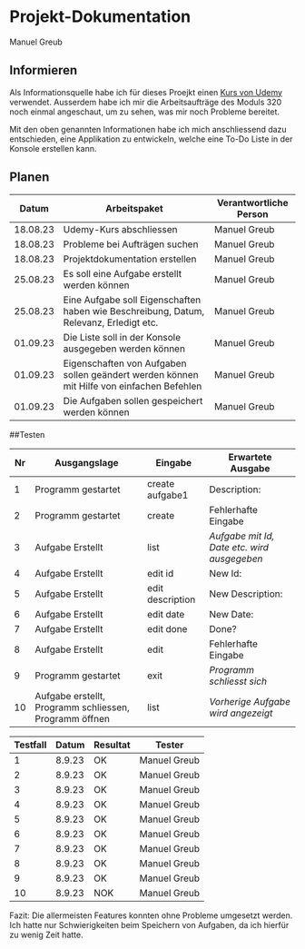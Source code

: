# Projekt-Dokumentation

Manuel Greub

## Informieren

Als Informationsquelle habe ich für dieses Proejkt einen [Kurs von Udemy](https://www.udemy.com/course/basics-of-object-oriented-programming-with-csharp/) verwendet.
Ausserdem habe ich mir die Arbeitsaufträge des Moduls 320 noch einmal angeschaut, um zu sehen, was mir noch Probleme bereitet.

Mit den oben genannten Informationen habe ich mich anschliessend dazu entschieden, eine Applikation zu entwickeln, welche eine To-Do Liste in der Konsole erstellen kann.


## Planen

| Datum | Arbeitspaket | Verantwortliche Person  | 
| ---- | --------------- | ---- |
|18.08.23| Udemy-Kurs abschliessen | Manuel Greub |
|18.08.23| Probleme bei Aufträgen suchen | Manuel Greub |
|18.08.23| Projektdokumentation erstellen | Manuel Greub |
|25.08.23| Es soll eine Aufgabe erstellt werden können | Manuel Greub |
|25.08.23| Eine Aufgabe soll Eigenschaften haben wie Beschreibung, Datum, Relevanz, Erledigt etc. | Manuel Greub |
|01.09.23| Die Liste soll in der Konsole ausgegeben werden können | Manuel Greub |
|01.09.23| Eigenschaften von Aufgaben sollen geändert werden können mit Hilfe von einfachen Befehlen | Manuel Greub |
|01.09.23| Die Aufgaben sollen gespeichert werden können | Manuel Greub |


##Testen

| Nr  | Ausgangslage    |     Eingabe       |   Erwartete Ausgabe |
| ---  | -------------  |   --------------  |  ----------------   |
|  1  | Programm gestartet |  create aufgabe1  | Description:     |
|  2  | Programm gestartet |  create       |  Fehlerhafte Eingabe |
|  3  | Aufgabe Erstellt   | list        |   *Aufgabe mit Id, Date etc. wird ausgegeben* |
|  4  | Aufgabe Erstellt   | edit id      |   New Id:             |
|  5  | Aufgabe Erstellt   | edit description |   New Description: |
|  6  | Aufgabe Erstellt   | edit date      |   New Date:             |
|  7  | Aufgabe Erstellt   | edit done      |   Done?             |
|  8  | Aufgabe Erstellt   | edit         |   Fehlerhafte Eingabe |
|  9  | Programm gestartet | exit         |   *Programm schliesst sich* |
| 10  | Aufgabe erstellt, Programm schliessen, Programm öffnen | list  |  *Vorherige Aufgabe wird angezeigt* |

| Testfall | Datum | Resultat | Tester  |
| ------- | ----- | --------- | ------  |
|    1    | 8.9.23 | OK       | Manuel Greub |
|    2    | 8.9.23 | OK       | Manuel Greub |
|    3    | 8.9.23 | OK       | Manuel Greub |
|    4    | 8.9.23 | OK       | Manuel Greub |
|    5    | 8.9.23 | OK       | Manuel Greub |
|    6    | 8.9.23 | OK       | Manuel Greub |
|    7    | 8.9.23 | OK       | Manuel Greub |
|    8    | 8.9.23 | OK       | Manuel Greub |
|    9    | 8.9.23 | OK       | Manuel Greub |
|   10    | 8.9.23 | NOK       | Manuel Greub |

Fazit: Die allermeisten Features konnten ohne Probleme umgesetzt werden. Ich hatte nur Schwierigkeiten beim Speichern von Aufgaben, da ich hierfür zu wenig Zeit hatte.




